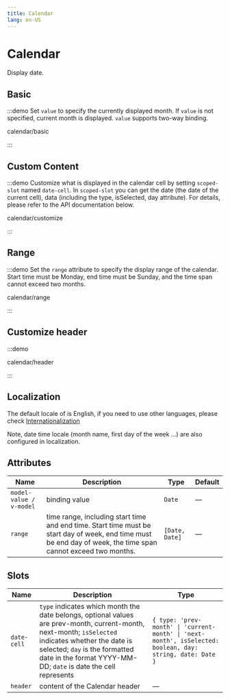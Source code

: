 ```yaml
---
title: Calendar
lang: en-US
---
```


# Calendar

Display date.

## Basic

:::demo Set `value` to specify the currently displayed month. If `value` is not specified, current month is displayed. `value` supports two-way binding.

calendar/basic

:::

## Custom Content

:::demo Customize what is displayed in the calendar cell by setting `scoped-slot` named `date-cell`. In `scoped-slot` you can get the date (the date of the current cell), data (including the type, isSelected, day attribute). For details, please refer to the API documentation below.

calendar/customize

:::

## Range

:::demo Set the `range` attribute to specify the display range of the calendar. Start time must be Monday, end time must be Sunday, and the time span cannot exceed two months.

calendar/range

:::

## Customize header

:::demo

calendar/header

:::

## Localization

The default locale of is English, if you need to use other languages, please check [Internationalization](/en-US/guide/i18n)

Note, date time locale (month name, first day of the week ...) are also configured in localization.

## Attributes

| Name                    | Description                                                                                                                                                    | Type           | Default |
| ----------------------- | -------------------------------------------------------------------------------------------------------------------------------------------------------------- | -------------- | ------- |
| `model-value / v-model` | binding value                                                                                                                                                  | `Date`         | —       |
| `range`                 | time range, including start time and end time. Start time must be start day of week, end time must be end day of week, the time span cannot exceed two months. | `[Date, Date]` | —       |

## Slots

| Name        | Description                                                                                                                                                                                                                                             | Type                                                                                                      |
| ----------- | ------------------------------------------------------------------------------------------------------------------------------------------------------------------------------------------------------------------------------------------------------- | --------------------------------------------------------------------------------------------------------- |
| `date-cell` | `type` indicates which month the date belongs, optional values are prev-month, current-month, next-month; `isSelected` indicates whether the date is selected; `day` is the formatted date in the format YYYY-MM-DD; `date` is date the cell represents | `{ type: 'prev-month' \| 'current-month' \| 'next-month', isSelected: boolean, day: string, date: Date }` |
| `header`    | content of the Calendar header                                                                                                                                                                                                                          | —                                                                                                         |

